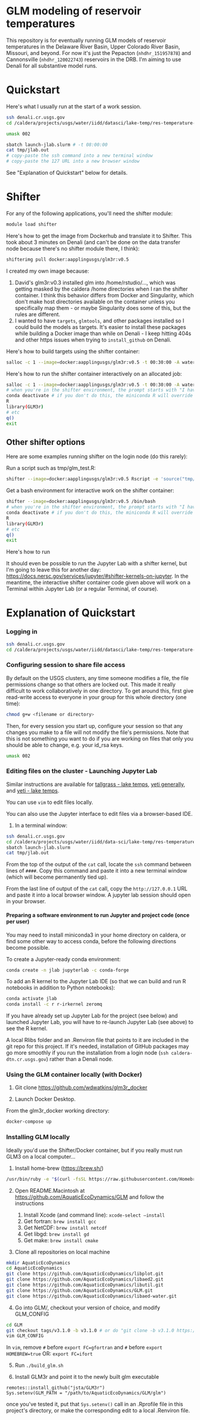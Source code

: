 # GLM modeling of reservoir temperatures

This repository is for eventually running GLM models of reservoir temperatures in the Delaware River Basin, Upper Colorado River Basin, Missouri, and beyond. For now it's just the Pepacton (`nhdhr_151957878`) and Cannonsville (`nhdhr_120022743`) reservoirs in the DRB. I'm aiming to use Denali for all substantive model runs.

# Quickstart

Here's what I usually run at the start of a work session.
```sh
ssh denali.cr.usgs.gov
cd /caldera/projects/usgs/water/iidd/datasci/lake-temp/res-temperature-process-models

umask 002

sbatch launch-jlab.slurm # -t 08:00:00
cat tmp/jlab.out
# copy-paste the ssh command into a new terminal window
# copy-paste the 127 URL into a new browser window
```

See "Explanation of Quickstart" below for details.

# Shifter

For any of the following applications, you'll need the shifter module:
```sh
module load shifter
```

Here's how to get the image from Dockerhub and translate it to Shifter. This took about 3 minutes on Denali (and can't be done on the data transfer node because there's no shifter module there, I think):
```sh
shifterimg pull docker:aapplingusgs/glm3r:v0.5
```
I created my own image because:
1. David's glm3r:v0.3 installed glm into /home/rstudio/..., which was getting masked by the caldera /home directories when I ran the shifter container. I think this behavior differs from Docker and Singularity, which don't make host directories available on the container unless you specifically map them - or maybe Singularity does some of this, but the rules are different.
2. I wanted to have `targets`, `glmtools`, and other packages installed so I could build the models as targets. It's easier to install these packages while building a Docker image than while on Denali - I keep hitting 404s and other https issues when trying to `install_github` on Denali.


Here's how to build targets using the shifter container:
```sh
salloc -c 1 --image=docker:aapplingusgs/glm3r:v0.5 -t 00:30:00 -A watertemp shifter Rscript -e 'targets::tar_make(p3_glm_sh_out)'
```

Here's how to run the shifter container interactively on an allocated job:
```sh
salloc -c 1 --image=docker:aapplingusgs/glm3r:v0.5 -t 00:30:00 -A watertemp shifter /bin/bash
# when you're in the shifter environment, the prompt starts with "I have no name!@"
conda deactivate # if you don't do this, the miniconda R will override the shifter R
R
library(GLM3r)
# etc
q()
exit
```


## Other shifter options

Here are some examples running shifter on the login node (do this rarely):

Run a script such as tmp/glm_test.R:
```sh
shifter --image=docker:aapplingusgs/glm3r:v0.5 Rscript -e 'source("tmp/test_glm3.R")'
```

Get a bash environment for interactive work on the shifter container:
```sh
shifter --image=docker:aapplingusgs/glm3r:v0.5 /bin/bash
# when you're in the shifter environment, the prompt starts with "I have no name!@"
conda deactivate # if you don't do this, the miniconda R will override the shifter R
R
library(GLM3r)
# etc
q()
exit
```

Here's how to run 

It should even be possible to run the Jupyter Lab with a shifter kernel, but I'm going to leave this for another day: https://docs.nersc.gov/services/jupyter/#shifter-kernels-on-jupyter. In the meantime, the interactive shifter container code given above will work on a Terminal within Jupyter Lab (or a regular Terminal, of course).

# Explanation of Quickstart

### Logging in

```sh
ssh denali.cr.usgs.gov
cd /caldera/projects/usgs/water/iidd/datasci/lake-temp/res-temperature-process-models
```

### Configuring session to share file access

By default on the USGS clusters, any time someone modifies a file, the file permissions change so that others are locked out. This made it really difficult to work collaboratively in one directory. To get around this, first give read-write access to everyone in your group for this whole directory (one time):
```sh
chmod g+w <filename or directory>
```

Then, for every session you start up, configure your session so that any changes you make to a file will not modify the file's permissions. Note that this is not something you want to do if you are working on files that only you should be able to change, e.g. your id_rsa keys.

```sh
umask 002
```

### Editing files on the cluster - Launching Jupyter Lab

Similar instructions are available for [tallgrass - lake temps](https://github.com/USGS-CIDA/lake-temperature-neural-networks/tree/master/2_model#editing-files-on-the-cluster), [yeti generally](https://hpcportal.cr.usgs.gov/hpc-user-docs/Yeti/Guides_and_Tutorials/how-to/Launch_Jupyter_Notebook.html), and [yeti - lake temps](https://github.com/USGS-R/lake-temperature-out/blob/master/README.md#editing-files-on-the-cluster---launching-jupyter-lab).

You can use `vim` to edit files locally.

You can also use the Jupyter interface to edit files via a browser-based IDE.

1. In a terminal window:
```sh
ssh denali.cr.usgs.gov
cd /caldera/projects/usgs/water/iidd/data-sci/lake-temp/res-temperature-process-models
sbatch launch-jlab.slurm
cat tmp/jlab.out
```

From the top of the output of the `cat` call, locate the `ssh` command between lines of `####`. Copy this command and paste it into a new terminal window (which will become permanently tied up).

From the last line of output of the `cat` call, copy the `http://127.0.0.1` URL and paste it into a local browser window. A jupyter lab session should open in your browser.

#### Preparing a software environment to run Jupyter and project code (once per user)

You may need to install miniconda3 in your home directory on caldera, or find some other way to access conda, before the following directions become possible.

To create a Jupyter-ready conda environment:
```sh
conda create -n jlab jupyterlab -c conda-forge
```

To add an R kernel to the Jupyter Lab IDE (so that we can build and run R notebooks in addition to Python notebooks):
```sh
conda activate jlab
conda install -c r r-irkernel zeromq
```
If you have already set up Jupyter Lab for the project (see below) and launched Jupyter Lab, you will have to re-launch Jupyter Lab (see above) to see the R kernel.

A local Rlibs folder and an .Renviron file that points to it are included in the git repo for this project. If it's needed, installation of GitHub packages may go more smoothly if you run the installation from a login node (`ssh caldera-dtn.cr.usgs.gov`) rather than a Denali node.

### Using the GLM container locally (with Docker)

1. Git clone https://github.com/wdwatkins/glm3r_docker

2. Launch Docker Desktop.

From the glm3r_docker working directory:
```sh
docker-compose up
```



### Installing GLM locally

Ideally you'd use the Shifter/Docker container, but if you really must run GLM3 on a local computer...

1. Install home-brew (https://brew.sh/)
```sh
/usr/bin/ruby -e "$(curl -fsSL https://raw.githubusercontent.com/Homebrew/install/master/install)"
```

2. Open README.Macintosh at https://github.com/AquaticEcoDynamics/GLM and follow the instructions
    1. Install Xcode (and command line): `xcode-select —install`
    2. Get fortran: `brew install gcc`
    3. Get NetCDF: `brew install netcdf`
    4. Get libgd: `brew install gd`
    5. Get make: `brew install cmake`
    
3. Clone all repositories on local machine
```sh
mkdir AquaticEcoDynamics
cd AquaticEcoDynamics
git clone https://github.com/AquaticEcoDynamics/libplot.git
git clone https://github.com/AquaticEcoDynamics/libaed2.git
git clone https://github.com/AquaticEcoDynamics/libutil.git
git clone https://github.com/AquaticEcoDynamics/GLM.git
git clone https://github.com/AquaticEcoDynamics/libaed-water.git
```

4. Go into GLM/, checkout your version of choice, and modify GLM_CONFIG
```sh
cd GLM
git checkout tags/v3.1.0 -b v3.1.0 # or do "git clone -b v3.1.0 https://github.com/AquaticEcoDynamics/GLM.git" above
vim GLM_CONFIG
```
In `vim`, remove `#` before `export FC=gfortran` and `#` before `export HOMEBREW=true`
OR: `export FC=ifort`

5. Run `./build_glm.sh`

6. Install GLM3r and point it to the newly built glm executable
```
remotes::install_github("jsta/GLM3r")
Sys.setenv(GLM_PATH = "/path/to/AquaticEcoDynamics/GLM/glm")
```
once you've tested it, put that `Sys.setenv()` call in an .Rprofile file in this project's directory, or make the corresponding edit to a local .Renviron file.

